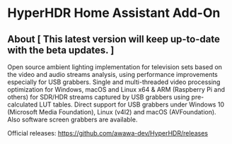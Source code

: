# HyperHDR Home Assistant Add-On

## About [ This latest version will keep up-to-date with the beta updates. ]
Open source ambient lighting implementation for television sets based on the video and audio streams analysis, using performance improvements especially for USB grabbers. Single and multi-threaded video processing optimization for Windows, macOS and Linux x64 & ARM (Raspberry Pi and others) for SDR/HDR streams captured by USB grabbers using pre-calculated LUT tables. Direct support for USB grabbers under Windows 10 (Microsoft Media Foundation), Linux (v4l2) and macOS (AVFoundation). Also software screen grabbers are available.

Official releases:
https://github.com/awawa-dev/HyperHDR/releases
